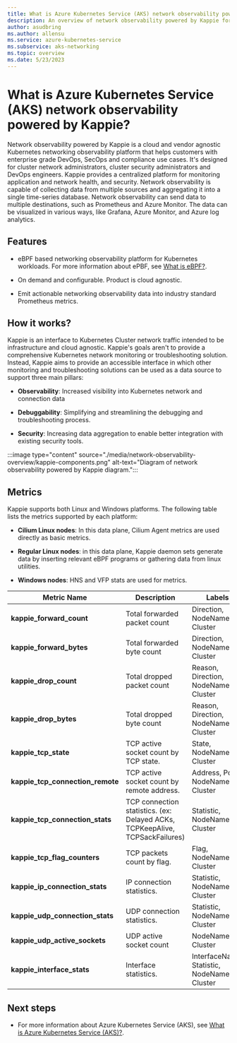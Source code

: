 ```yaml
---
title: What is Azure Kubernetes Service (AKS) network observability powered by Kappie?
description: An overview of network observability powered by Kappie for Azure Kubernetes Service (AKS).
author: asudbring
ms.author: allensu
ms.service: azure-kubernetes-service
ms.subservice: aks-networking
ms.topic: overview
ms.date: 5/23/2023
---
```


# What is Azure Kubernetes Service (AKS) network observability powered by Kappie?

Network observability powered by Kappie is a cloud and vendor agnostic Kubernetes networking observability platform that helps customers with enterprise grade DevOps, SecOps and compliance use cases. It's designed for cluster network administrators, cluster security administrators and DevOps engineers. Kappie provides a centralized platform for monitoring application and network health, and security. Network observability is capable of collecting data from multiple sources and aggregating it into a single time-series database. Network observability can send data to multiple destinations, such as Prometheus and Azure Monitor. The data can be visualized in various ways, like Grafana, Azure Monitor, and Azure log analytics.

## Features

* eBPF based networking observability platform for Kubernetes workloads. For more information about ePBF, see [What is eBPF?](https://ebpf.io/what-is-ebpf/#what-is-ebpf).

* On demand and configurable. Product is cloud agnostic.

* Emit actionable networking observability data into industry standard Prometheus metrics.

## How it works?

Kappie is an interface to Kubernetes Cluster network traffic intended to be infrastructure and cloud agnostic. Kappie's goals aren't to provide a comprehensive Kubernetes network monitoring or troubleshooting solution. Instead, Kappie aims to provide an accessible interface in which other monitoring and troubleshooting solutions can be used as a data source to support three main pillars: 

* **Observability**: Increased visibility into Kubernetes network and connection data 

* **Debuggability**: Simplifying and streamlining the debugging and troubleshooting process. 

* **Security**: Increasing data aggregation to enable better integration with existing security tools. 

:::image type="content" source="./media/network-observability-overview/kappie-components.png" alt-text="Diagram of network observability powered by Kappie diagram.":::

## Metrics

Kappie supports both Linux and Windows platforms. The following table lists the metrics supported by each platform:

* **Cilium Linux nodes**: In this data plane, Cilium Agent metrics are used directly as basic metrics.

* **Regular Linux nodes**: in this data plane, Kappie daemon sets generate data by inserting relevant eBPF programs or gathering data from linux utilities.

* **Windows nodes**: HNS and VFP stats are used for metrics.

| Metric Name | Description | Labels | Linux | Windows |
|-------------|-------------|--------|-------|---------|
| **kappie_forward_count** | Total forwarded packet count | Direction, NodeName, Cluster | Yes | Yes |
| **kappie_forward_bytes** | Total forwarded byte count | Direction, NodeName, Cluster | Yes | Yes |
| **kappie_drop_count** | Total dropped packet count | Reason, Direction, NodeName, Cluster | Yes | Yes |
| **kappie_drop_bytes** | Total dropped byte count | Reason, Direction, NodeName, Cluster | Yes | Yes |
| **kappie_tcp_state** | TCP active socket count by TCP state. | State, NodeName, Cluster | Yes | Yes |
| **kappie_tcp_connection_remote** | TCP active socket count by remote address. | Address, Port, NodeName, Cluster | Yes | No |
| **kappie_tcp_connection_stats** | TCP connection statistics. (ex: Delayed ACKs, TCPKeepAlive, TCPSackFailures) | Statistic, NodeName, Cluster | Yes | Yes |
| **kappie_tcp_flag_counters** | TCP packets count by flag. | Flag, NodeName, Cluster | Yes | Yes |
| **kappie_ip_connection_stats** | IP connection statistics. | Statistic, NodeName, Cluster | Yes | No |
| **kappie_udp_connection_stats** | UDP connection statistics. | Statistic, NodeName, Cluster | Yes | No |
| **kappie_udp_active_sockets** | UDP active socket count | NodeName, Cluster | Yes | No |
| **kappie_interface_stats** | Interface statistics. | InterfaceName, Statistic, NodeName, Cluster | Yes | Yes |

## Next steps

- For more information about Azure Kubernetes Service (AKS), see [What is Azure Kubernetes Service (AKS)?](/azure/aks/intro-kubernetes).